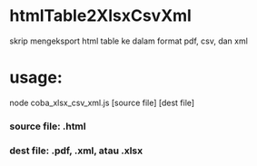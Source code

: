 # htmlTable2XlsxCsvXml
skrip mengeksport html table ke dalam format pdf, csv, dan xml

# usage:
  node coba_xlsx_csv_xml.js [source file] [dest file]
  
### source file: .html
### dest file: .pdf, .xml, atau .xlsx

